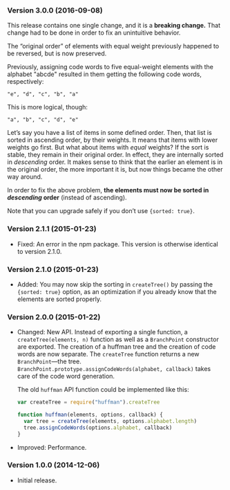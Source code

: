 ### Version 3.0.0 (2016-09-08) ###

This release contains one single change, and it is a **breaking change.** That
change had to be done in order to fix an unintuitive behavior.

The “original order” of elements with equal weight previously happened to be
reversed, but is now preserved.

Previously, assigning code words to five equal-weight elements with the alphabet
"abcde" resulted in them getting the following code words, respectively:

    "e", "d", "c", "b", "a"

This is more logical, though:

    "a", "b", "c", "d", "e"

Let’s say you have a list of items in some defined order. Then, that list is
sorted in ascending order, by their weights. It means that items with lower
weights go first. But what about items with _equal_ weights? If the sort is
stable, they remain in their original order. In effect, they are internally
sorted in _descending_ order. It makes sense to think that the earlier an
element is in the original order, the more important it is, but now things
became the other way around.

In order to fix the above problem, **the elements must now be sorted in
_descending_ order** (instead of ascending).

Note that you can upgrade safely if you don’t use `{sorted: true}`.


### Version 2.1.1 (2015-01-23) ###

- Fixed: An error in the npm package. This version is otherwise identical to
  version 2.1.0.


### Version 2.1.0 (2015-01-23) ###

- Added: You may now skip the sorting in `createTree()` by passing the `{sorted:
  true}` option, as an optimization if you already know that the elements are
  sorted properly.


### Version 2.0.0 (2015-01-22) ###

- Changed: New API. Instead of exporting a single function, a
  `createTree(elements, n)` function as well as a `BranchPoint` constructor are
  exported. The creation of a huffman tree and the creation of code words are
  now separate. The `createTree` function returns a new `BranchPoint`—the tree.
  `BranchPoint.prototype.assignCodeWords(alphabet, callback)` takes care of the
  code word generation.

  The old `huffman` API function could be implemented like this:

  ```js
  var createTree = require("huffman").createTree

  function huffman(elements, options, callback) {
    var tree = createTree(elements, options.alphabet.length)
    tree.assignCodeWords(options.alphabet, callback)
  }
  ```
- Improved: Performance.

### Version 1.0.0 (2014-12-06) ###

- Initial release.
